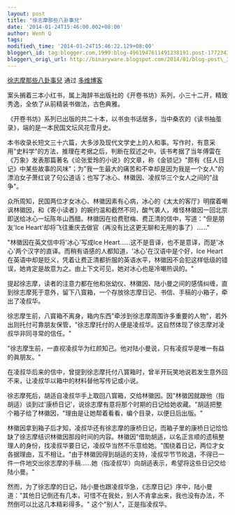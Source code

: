 ```yaml
--- 
layout: post 
title: "徐志摩那些八卦事兒" 
date: '2014-01-24T15:46:00.002+08:00' 
author: Wenh Q
tags:
modified\_time: '2014-01-24T15:46:22.129+08:00' 
blogger\_id: tag:blogger.com,1999:blog-4961947611491238191.post-1772343434875771127
blogger\_orig\_url: http://binaryware.blogspot.com/2014/01/blog-post\_3292.html
---
```

[徐志摩那些八卦事兒](http://blog.dwnews.com/?p=406226) 通过
[多维博客](http://blog.dwnews.com/) 
<div>




</div>

<div>

案头搁着三本小红书，属上海辞书出版社的《开卷书坊》系列，小三十二开，精致秀逸，全依了从前精装书做法，古色典雅。



《开卷书坊》系列已出版的共二十本，以书虫书话居多，当中桑农的《读书抽茧录》，端的是一本民国文坛风花雪月史。



本书收录长短文三十六篇，大多涉及现代文学史上的人和事。写作时，有意采用"史料学"的方法，推理在考据之后，判断在叙述之中。该书考据了当年傅雷在《万象》发表那篇著名《论张爱玲的小说》的文章，称《金锁记》"颇有《狂人日记》中某些故事的风味"；为"我一生最大的痛苦和不幸却是因为我是一个女人"的漂泊女子萧红说了句公道话；也写了冰心、林徽因、凌叔华三个女人之间的"战争"。



众所周知，民国两位才女冰心、林徽因素有心病，冰心的《太太的客厅》明摆着嘲讽林徽因，和《寄小读者》的婉约温和截然不同，酸气袭人，难怪林徽因一回北京即送给冰心一坛陈年山西醋。林徽因在给费慰梅、费正清的信中，写道："但是朋友'Ice
Heart'却将飞往重庆去做官（再没有比这更无聊和无用的事了）……"



"林徽因在英文信中将'冰心'写成Ice
Heart……这不是音译，也不是意译，而是'冰心'两个汉字的直译。而稍有语感的人都知道，'冰心'在汉语中是个好，Ice
Heart在英语中却是贬义，凭着让费正清都折服的英语水平，林徽因不会犯这样低级的错误，她肯定是故意为之。由上下文可见，她对冰心也是冷嘲热讽的。"



提起徐志摩，读者的注意力都在他和张幼仪、林徽因、陆小曼之间的感情纠缠，直到徐志摩死于意外，留下八寳箱，一个存放徐志摩日记、书信、手稿的小箱子，牵出了凌叔华。



徐志摩生前，八寳箱不离身，箱内东西"牵涉到徐志摩周围许多重要的人物"，若外出则托付可靠朋友保管，"徐志摩托付的人便是凌叔华。这自然体现了徐志摩对凌叔华非同寻常的信任。"



"徐志摩生前，一直视凌叔华为红颜知己。他对陆小曼说，只有凌叔华是唯一有益的眞朋友。"



在凌叔华后来的信中，曾提到徐志摩托付八寳箱时，曾半开玩笑地说若发生意外回不来，让凌叔华以箱中的材料替他写传记或小说。



徐志摩死后，胡适自凌叔华手上取回八寳箱，交给林徽因。因"林徽因就跟他（指胡适）谈到过'康桥日记'，说徐志摩有意将那个时期的日记给她收藏。"胡适把整个箱子给了林徽因，"理由是让她帮着看看，编个目录，以便日后出版。"



林徽因拿到箱子后才知，凌叔华还有徐志摩的康桥日记，而箱子里的康桥日记恰恰缺了徐志摩结识林徽因那段时间的内容。林徽因"借助胡适，以名正言顺的遗稿整理人的身份，找凌叔华要日记，凌叔华当然不乐意给她。"围绕着日记，两位才女各据理由，互不相让。"由于林徽因得到胡适的支持，凌叔华节节败退，不得已一件一件地交出徐志摩的手稿……她（指凌叔华）向胡适表示，希望将这些日记交给陆小曼。"



然而，为了徐志摩的日记，陆小曼也跟凌叔华急，《志摩日记》序中，陆小曼道："其他日记倒还有几本，可惜不在我处，别人不肯拿出来，我也没有办法，不然倒可以比这几本精彩得多。"
这个"别人"，正是指凌叔华。

</div>
